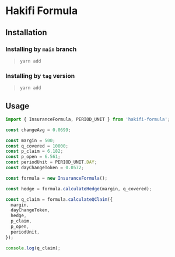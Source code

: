# Hakifi Formula

## Installation

### Installing by `main` branch

> `yarn add`

### Installing by `tag` version

> `yarn add`

## Usage

```typescript
import { InsuranceFormula, PERIOD_UNIT } from 'hakifi-formula';

const changeAvg = 0.0699;

const margin = 500;
const q_covered = 10000;
const p_claim = 6.182;
const p_open = 6.561;
const periodUnit = PERIOD_UNIT.DAY;
const dayChangeToken = 0.0572;

const formula = new InsuranceFormula();

const hedge = formula.calculateHedge(margin, q_covered);

const q_claim = formula.calculateQClaim({
  margin,
  dayChangeToken,
  hedge,
  p_claim,
  p_open,
  periodUnit,
});

console.log(q_claim);
```
